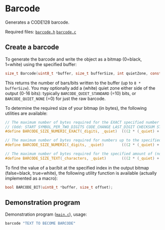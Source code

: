 # Barcode

Generates a CODE128 barcode.  

Required files: [`barcode.h`](barcode.h) [`barcode.c`](barcode.c)


## Create a barcode

To generate the barcode and write the object as a bitmap (0=black, 1=white) using the specified buffer:

```c
size_t Barcode(uint8_t *buffer, size_t bufferSize, int quietZone, const char *text);
```

This returns the number of bars/bits written to the buffer (up to `8 * bufferSize`). You may optionally add a (white) quiet zone either side of the output (0-16 bits): typically `BARCODE_QUIET_STANDARD` (=10) bits, or `BARCODE_QUIET_NONE` (=0) for just the raw barcode.

To determine the required size of your bitmap (in bytes), the following utilities are available:

```c
// The maximum number of bytes required for the EXACT specified number of digits (strictly 0-9), odd numbers are less efficient
// (Odd: START SYMBOL_PER_TWO_DIGITS CODE_CHANGE LAST_DIGIT CHECKSUM STOP; Even: START SYMBOL_PER_TWO_DIGITS CHECKSUM STOP;)
#define BARCODE_SIZE_NUMERIC_EXACT(_digits, _quiet)  (((2 * (_quiet) + ((3 + ((_digits) / 2) + (((_digits) & 1) ? 2 : 0)) * 11 + 2) + 7) / 8)

// The maximum number of bytes required for numbers up to the specified number of digits (strictly 0-9)
#define BARCODE_SIZE_NUMERIC(_digits, _quiet)        (((2 * (_quiet) + ((3 + ((_digits) / 2) + 2) * 11 + 2) + 7) / 8)

// The maximum number of bytes required for the specified amount of (non-control-character) ASCII text
#define BARCODE_SIZE_TEXT(_characters, _quiet)       (((2 * (_quiet) + (3 + (_characters)) * 11 + 2) + 7) / 8)
```

To find the value of a bar/bit at the specified index in the output bitmap (false=black, true=white), the following utility function is available (actually implemented as a macro):

```c
bool BARCODE_BIT(uint8_t *buffer, size_t offset);
```

## Demonstration program

Demonstration program ([`main.c`](main.c)), usage:

```bash
barcode "TEXT TO BECOME BARCODE"
```
